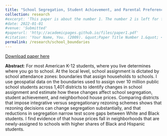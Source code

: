 ```yaml
---
title: "School Segregation, Student Achievement, and Parental Preferences"
collection: research
#excerpt: 'This paper is about the number 1. The number 2 is left for future work.'
#date: 2022-01-01
#venue: 'Submitted'
#paperurl: 'http://academicpages.github.io/files/paper1.pdf'
#citation: 'Your Name, You. (2009). &quot;Paper Title Number 1.&quot; <i>Journal 1</i>. 1(1).'
permalink: /research/school_boundaries
---
```


[Download paper here](https://samstemper.github.io/files/school_boundaries.pdf)

**Abstract**: For most American K-12 students, where you live determines where you go to school. At the local level, school assignment is dictated by school attendance zones: boundaries that assign households to schools. I use geospatial data on the boundaries used to assign over 10 million public school students across 1,401 districts to identify changes in school assignment and estimate how these changes affect school segregation, student achievement, and neighborhood house prices. Comparing districts that impose integrative versus segregationary rezoning schemes shows that rezoning decisions can change segregation substantially, and that reductions in segregation narrow test score gaps between White and Black students. I find evidence of that house prices fall in neighborhoods that are newly-assigned to schools with higher shares of Black and Hispanic students.